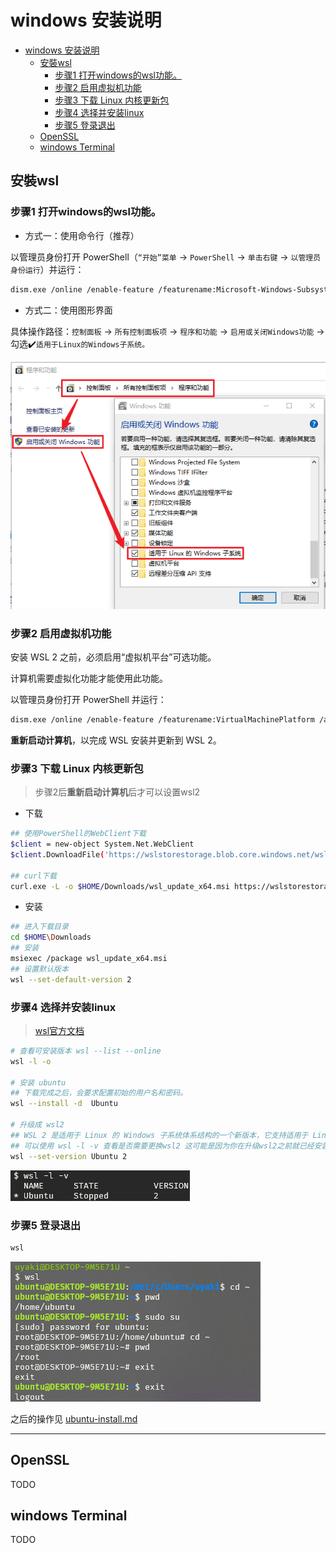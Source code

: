 # windows 安装说明

- [windows 安装说明](#windows-安装说明)
  - [安裝wsl](#安裝wsl)
    - [步骤1 打开windows的wsl功能。](#步骤1-打开windows的wsl功能)
    - [步骤2 启用虚拟机功能](#步骤2-启用虚拟机功能)
    - [步骤3 下载 Linux 内核更新包](#步骤3-下载-linux-内核更新包)
    - [步骤4 选择并安装linux](#步骤4-选择并安装linux)
    - [步骤5 登录退出](#步骤5-登录退出)
  - [OpenSSL](#openssl)
  - [windows Terminal](#windows-terminal)

## 安裝wsl

### 步骤1 打开windows的wsl功能。

- 方式一：使用命令行（推荐）
  
以管理员身份打开 PowerShell（`“开始”菜单` -> `PowerShell` -> `单击右键` -> `以管理员身份运行`）并运行：
```sh
dism.exe /online /enable-feature /featurename:Microsoft-Windows-Subsystem-Linux /all /norestart
```

- 方式二：使用图形界面

具体操作路径：`控制面板` -> `所有控制面板项` -> `程序和功能` -> `启用或关闭Windows功能` -> 勾选✔️`适用于Linux的Windows子系统。`

![](img/wsl.png)

### 步骤2 启用虚拟机功能

安装 WSL 2 之前，必须启用“虚拟机平台”可选功能。 

计算机需要虚拟化功能才能使用此功能。

以管理员身份打开 PowerShell 并运行：

```sh
dism.exe /online /enable-feature /featurename:VirtualMachinePlatform /all /norestart
```

**重新启动计算机**，以完成 WSL 安装并更新到 WSL 2。

### 步骤3 下载 Linux 内核更新包

> 步骤2后**重新启动计算机**后才可以设置wsl2

- 下载
  
```sh
## 使用PowerShell的WebClient下载
$client = new-object System.Net.WebClient
$client.DownloadFile('https://wslstorestorage.blob.core.windows.net/wslblob/wsl_update_x64.msi',$HOME+'\Downloads\wsl_update_x64.msi')

## curl下载
curl.exe -L -o $HOME/Downloads/wsl_update_x64.msi https://wslstorestorage.blob.core.windows.net/wslblob/wsl_update_x64.msi
```

- 安装
```sh
## 进入下载目录
cd $HOME\Downloads
## 安装
msiexec /package wsl_update_x64.msi
## 设置默认版本
wsl --set-default-version 2
```

### 步骤4 选择并安装linux

> [wsl官方文档](https://docs.microsoft.com/zh-cn/windows/wsl/install)

```sh
# 查看可安装版本 wsl --list --online
wsl -l -o

# 安装 ubuntu
## 下载完成之后，会要求配置初始的用户名和密码。
wsl --install -d  Ubuntu

# 升级成 wsl2
## WSL 2 是适用于 Linux 的 Windows 子系统体系结构的一个新版本，它支持适用于 Linux 的 Windows 子系统在 Windows 上运行 ELF64 Linux 二进制文件。 它的主要目标是提高文件系统性能，以及添加完全的系统调用兼容性
## 可以使用 wsl -l -v 查看是否需要更换wsl2 这可能是因为你在升级wsl2之前就已经安装了子系统
wsl --set-version Ubuntu 2
```
![wsl-l-v](./img/wsl-l-v.png)

### 步骤5 登录退出

```sh
wsl
```

![wsl-lo](./img/wsl-lo.png)

之后的操作见 [ubuntu-install.md](../linux/ubuntu-install.md)

---

## OpenSSL

TODO

## windows Terminal

TODO